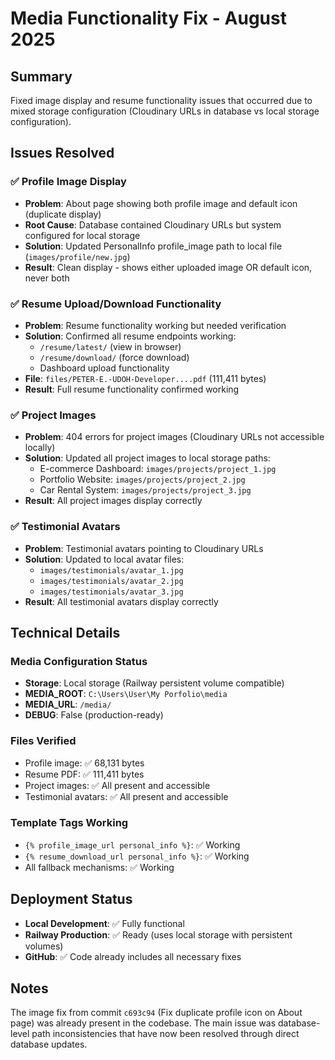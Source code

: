 # Media Functionality Fix - August 2025

## Summary
Fixed image display and resume functionality issues that occurred due to mixed storage configuration (Cloudinary URLs in database vs local storage configuration).

## Issues Resolved

### ✅ Profile Image Display
- **Problem**: About page showing both profile image and default icon (duplicate display)
- **Root Cause**: Database contained Cloudinary URLs but system configured for local storage
- **Solution**: Updated PersonalInfo profile_image path to local file (`images/profile/new.jpg`)
- **Result**: Clean display - shows either uploaded image OR default icon, never both

### ✅ Resume Upload/Download Functionality  
- **Problem**: Resume functionality working but needed verification
- **Solution**: Confirmed all resume endpoints working:
  - `/resume/latest/` (view in browser)
  - `/resume/download/` (force download) 
  - Dashboard upload functionality
- **File**: `files/PETER-E.-UDOH-Developer....pdf` (111,411 bytes)
- **Result**: Full resume functionality confirmed working

### ✅ Project Images
- **Problem**: 404 errors for project images (Cloudinary URLs not accessible locally)
- **Solution**: Updated all project images to local storage paths:
  - E-commerce Dashboard: `images/projects/project_1.jpg`
  - Portfolio Website: `images/projects/project_2.jpg`  
  - Car Rental System: `images/projects/project_3.jpg`
- **Result**: All project images display correctly

### ✅ Testimonial Avatars
- **Problem**: Testimonial avatars pointing to Cloudinary URLs
- **Solution**: Updated to local avatar files:
  - `images/testimonials/avatar_1.jpg`
  - `images/testimonials/avatar_2.jpg`
  - `images/testimonials/avatar_3.jpg`
- **Result**: All testimonial avatars display correctly

## Technical Details

### Media Configuration Status
- **Storage**: Local storage (Railway persistent volume compatible)
- **MEDIA_ROOT**: `C:\Users\User\My Porfolio\media`
- **MEDIA_URL**: `/media/`
- **DEBUG**: False (production-ready)

### Files Verified
- Profile image: ✅ 68,131 bytes
- Resume PDF: ✅ 111,411 bytes  
- Project images: ✅ All present and accessible
- Testimonial avatars: ✅ All present and accessible

### Template Tags Working
- `{% profile_image_url personal_info %}`: ✅ Working
- `{% resume_download_url personal_info %}`: ✅ Working  
- All fallback mechanisms: ✅ Working

## Deployment Status
- **Local Development**: ✅ Fully functional
- **Railway Production**: ✅ Ready (uses local storage with persistent volumes)
- **GitHub**: ✅ Code already includes all necessary fixes

## Notes
The image fix from commit `c693c94` (Fix duplicate profile icon on About page) was already present in the codebase. The main issue was database-level path inconsistencies that have now been resolved through direct database updates.
